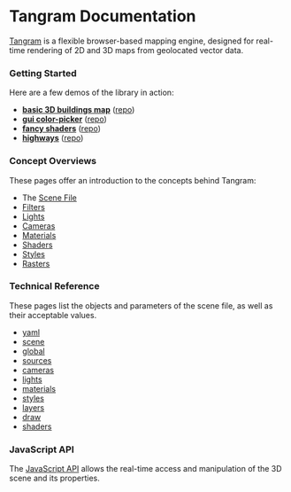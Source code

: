 # Tangram Documentation

[Tangram](http://mapzen.com/tangram) is a flexible browser-based mapping engine, designed for real-time rendering of 2D and 3D maps from geolocated vector data.

### Getting Started

Here are a few demos of the library in action:

- **[basic 3D buildings map](http://tangrams.github.io/simple-demo/)** ([repo](https://github.com/tangrams/simple-demo))
- **[gui color-picker](http://tangrams.github.io/gui-demo/)** ([repo](https://github.com/tangrams/gui-demo))
- **[fancy shaders](http://tangrams.github.io/shaders-demo/)** ([repo](https://github.com/tangrams/shaders-demo))
- **[highways](http://tangrams.github.io/highways-demo/)** ([repo](https://github.com/tangrams/highways-demo))

### Concept Overviews

These pages offer an introduction to the concepts behind Tangram:

- The [Scene File](pages/Scene-file.md)
- [Filters](pages/Filters-Overview.md)  
- [Lights](pages/Lights-Overview.md)  
- [Cameras](pages/Cameras-Overview.md)  
- [Materials](pages/Materials-Overview.md)  
- [Shaders](pages/Shaders-Overview.md)  
- [Styles](pages/Styles-Overview.md)  
- [Rasters](pages/Raster-Overview.md)  

### Technical Reference

These pages list the objects and parameters of the scene file, as well as their acceptable values.

- [yaml](pages/yaml.md)  
- [scene](pages/scene.md)  
- [global](pages/global.md)  
- [sources](pages/sources.md)  
- [cameras](pages/cameras.md)  
- [lights](pages/lights.md)   
- [materials](pages/materials.md)  
- [styles](pages/styles.md)  
- [layers](pages/layers.md)  
- [draw](pages/draw.md)  
- [shaders](pages/shaders.md)  

### JavaScript API

The [JavaScript API](pages/Javascript-API.md) allows the real-time access and manipulation of the 3D scene and its properties.
